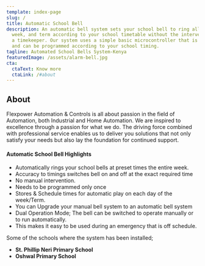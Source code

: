 ```yaml
---
template: index-page
slug: /
title: Automatic School Bell
description: An automatic bell system sets your school bell to ring all day, all
  week, and term according to your school timetable without the intervention of
  a timekeeper. Our system uses a simple basic microcontroller that is flexible
  and can be programmed according to your school timing.
tagline: Automated School Bells System-Kenya
featuredImage: /assets/alarm-bell.jpg
cta:
  ctaText: Know more
  ctaLink: /#about
---
```

## About

Flexpower Automation & Controls is all about passion in the field of Automation, both Industrial and Home Automation. We are inspired to excellence through a passion for what we do. The driving force combined with professional service enables us to deliver you solutions that not only satisfy your needs but also lay the foundation for continued support.

#### Automatic School Bell Highlights

* Automatically rings your school bells at preset times the entire week.
* Accuracy to timings switches bell on and off at the exact required time
* No manual intervention.
* Needs to be programmed only once
* Stores & Schedule times for automatic play on each day of the week/Term.
* You can Upgrade your manual bell system to an automatic bell system
* Dual Operation Mode; The bell can be switched to operate manually or to run automatically.
* This makes it easy to be used during an emergency that is off schedule.

Some of the schools where the system has been installed;

* **St. Phillip Neri Primary School**
* **Oshwal Primary School**